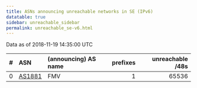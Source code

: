 ```yaml
---
title: ASNs announcing unreachable networks in SE (IPv6)
datatable: true
sidebar: unreachable_sidebar
permalink: unreachable_se-v6.html
---
```


Data as of 2018-11-19 14:35:00 UTC


<div class="datatable-begin"></div>

|   # | ASN                                  | (announcing) AS name   |   prefixes |   unreachable /48s |
|----:|:-------------------------------------|:-----------------------|-----------:|-------------------:|
|   0 | [AS1881](unreachable_AS1881-v6.html) | FMV                    |          1 |              65536 |

<div class="datatable-end"></div>